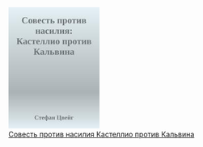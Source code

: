 ![](Совесть%20против%20насилия%20Кастеллио%20против%20Кальвина.jpg)  
[Совесть против насилия Кастеллио против Кальвина](Совесть%20против%20насилия%20Кастеллио%20против%20Кальвина.md)
